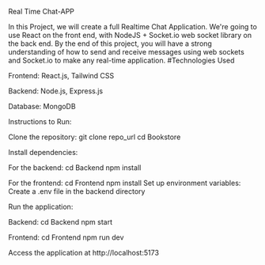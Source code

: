Real Time Chat-APP

In this Project, we will create a full Realtime Chat Application. We're going to use React on the front end, with NodeJS + Socket.io web socket library on the back end.
By the end of this project, you will have a strong understanding of how to send and receive messages using web sockets and Socket.io to make any real-time application.
#Technologies Used

Frontend: React.js, Tailwind CSS

Backend: Node.js, Express.js

Database: MongoDB

Instructions to Run:

Clone the repository: git clone repo_url cd Bookstore 

Install dependencies:

For the backend: cd Backend npm install

For the frontend: cd Frontend npm install
Set up environment variables: Create a .env file in the backend directory 

Run the application:

Backend: cd Backend npm start 

Frontend: cd Frontend npm run dev

Access the application at http://localhost:5173

 


